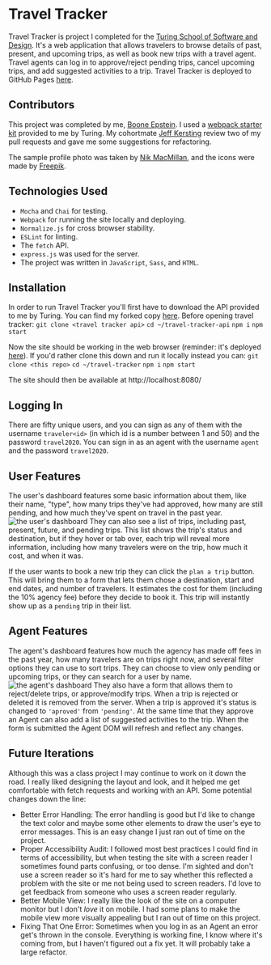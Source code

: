 # Travel Tracker
Travel Tracker is project I completed for the [Turing School of Software and Design](https://turing.io/). It's a web application that allows travelers to browse details of past, present, and upcoming trips, as well as book new trips with a travel agent. Travel agents can log in to approve/reject pending trips, cancel upcoming trips, and add suggested activities to a trip. Travel Tracker is deployed to GitHub Pages [here](https://deadbelly.github.io/travel-tracker/).

## Contributors
This project was completed by me, [Boone Epstein](https://github.com/deadbelly). I used a [webpack starter kit](https://github.com/turingschool-examples/webpack-starter-kit) provided to me by Turing. My cohortmate [Jeff Kersting](https://github.com/JeffKersting) review two of my pull requests and gave me some suggestions for refactoring. 

The sample profile photo was taken by [Nik MacMillan](https://stocksnap.io/author/35173%22), and the icons were made by [Freepik](https://www.flaticon.com/authors/freepik](https://www.flaticon.com/authors/freepik%22)).

## Technologies Used 
- `Mocha` and `Chai` for testing.
- `Webpack` for running the site locally and deploying. 
- `Normalize.js` for cross browser stability.
- `ESLint` for linting. 
- The `fetch` API.
- `express.js` was used for the server.
- The project was written in `JavaScript`, `Sass`, and `HTML`.

## Installation
In order to run Travel Tracker you'll first have to download the API provided to me by Turing. You can find my forked copy [here](https://github.com/deadbelly/travel-tracker-api). Before opening travel tracker: 
`git clone <travel tracker api>`
`cd ~/travel-tracker-api`
`npm i`
`npm start`

Now the site should be working in the web browser (reminder: it's deployed [here](https://deadbelly.github.io/travel-tracker/)).
If you'd rather clone this down and run it locally instead you can:
`git clone <this repo>`
`cd ~/travel-tracker`
`npm i`
`npm start`

The site should then be available at http://localhost:8080/

## Logging In
There are fifty unique users, and you can sign as any of them with the username `traveler<id>` (in which id is a number between 1 and 50) and the password `travel2020`. You can sign in as an agent with the username `agent` and the password `travel2020`.

## User Features
The user's dashboard features some basic information about them, like their name, "type", how many trips they've had approved, how many are still pending, and how much they've spent on travel in the past year. 
![the user's dashboard](https://github.com/deadbelly/travel-tracker/blob/main/src/images/screenshots/userscreen.png?raw=true)
They can also see a list of trips, including past, present, future, and pending trips. This list shows the trip's status and destination, but if they hover or tab over, each trip will reveal more information, including how many travelers were on the trip, how much it cost, and when it was. 

If the user wants to book a new trip they can click the `plan a trip` button. This will bring them to a form that lets them chose a destination, start and end dates, and number of travelers. It estimates the cost for them (including the 10% agency fee) before they decide to book it. This trip will instantly show up as a `pending` trip in their list. 

## Agent Features
The agent's dashboard features how much the agency has made off fees in the past year, how many travelers are on trips right now, and several filter options they can use to sort trips. They can choose to view only pending or upcoming trips, or they can search for a user by name. 
![the agent's dashboard](https://github.com/deadbelly/travel-tracker/blob/main/src/images/screenshots/adminscreen.png?raw=true)
They also have a form that allows them to reject/delete trips, or approve/modify trips. When a trip is rejected or deleted it is removed from the server. When a trip is approved it's status is changed to `'aproved'` from `'pending'`. At the same time that they approve an Agent can also add a list of suggested activities to the trip. When the form is submitted the Agent DOM will refresh and reflect any changes. 

## Future Iterations
Although this was a class project I may continue to work on it down the road. I really liked designing the layout and look, and it helped me get comfortable with fetch requests and working with an API. Some potential changes down the line:

- Better Error Handling: The error handling is good but I'd like to change the text color and maybe some other elements to draw the user's eye to error messages. This is an easy change I just ran out of time on the project.
- Proper Accessibility Audit: I followed most best practices I could find in terms of accessibility, but when testing the site with a screen reader I sometimes found parts confusing, or too dense. I'm sighted and don't use a screen reader so it's hard for me to say whether this reflected a problem with the site or me not being used to screen readers. I'd love to get feedback from someone who uses a screen reader regularly.
- Better Mobile View: I really like the look of the site on a computer monitor but I don't *love* it on mobile. I had some plans to make the mobile view more visually appealing but I ran out of time on this project. 
- Fixing That One Error: Sometimes when you log in as an Agent an error get's thrown in the console. Everything is working fine, I know where it's coming from, but I haven't figured out a fix yet. It will probably take a large refactor. 
